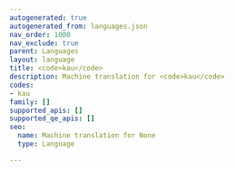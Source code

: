 ```yaml
---
autogenerated: true
autogenerated_from: languages.json
nav_order: 1000
nav_exclude: true
parent: Languages
layout: language
title: <code>kau</code>
description: Machine translation for <code>kau</code>
codes:
- kau
family: []
supported_apis: []
supported_qe_apis: []
seo:
  name: Machine translation for None
  type: Language

---
```


